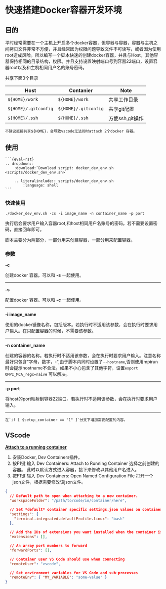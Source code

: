 # 快速搭建Docker容器开发环境
## 目的
平时经常需要在一个主机上开启多个docker容器，但容器与容器，容器与主机之间拷贝文件非常不方便，并且经常因为权限问题导致文件不可读写，或者因为使用root造成风险。所以编写一个脚本快速的创建docker容器，并且与Host，其他容器保持相同的目录结构，权限。并且支持设置映射端口号到容器22端口，设置容器root以及和主机相同用户名的账号密码。

共享下面3个目录

Host | Contanier | Note
---------|----------|---------
`${HOME}/work` | `${HOME}/work` | 共享工作目录
`${HOME}/.gitconfig` | `${HOME}/.gitconfig` | 共享git配置
`${HOME}/.ssh` | `${HOME}/.ssh` | 方便ssh,git操作

```{note}
不建议直接共享${HOME}，会导致vscode无法同时attach 2个docker 容器。
```

## 使用
````{div} full-width
```{eval-rst}
.. dropdown::
    :download:`Download script: docker_dev_env.sh <scripts/docker_dev_env.sh>`

    .. literalinclude:: scripts/docker_dev_env.sh
        :language: shell
```
````

### 快速使用
```shell
./docker_dev_env.sh -cs -i image_name -n container_name -p port
```
执行后会要求用户输入容器root,和host相同用户名账号的密码。若不需要设置密码，直接回车即可。

脚本主要分为两部分，一部分用来创建容器，一部分用来配置容器。

### 参数
**-c**

创建docker 容器。可以和 **-s** 一起使用。

-----------------

**-s**

配置docker 容器。可以和 **-c** 一起使用。

-----------------

**-i image_name**

使用的docker镜像名称，包括版本。若执行时不适用该参数，会在执行时要求用户输入。在只配置容器的时候，不需要该参数。

-----------------

**-n container_name**

创建的容器的名称。若执行时不适用该参数，会在执行时要求用户输入。注意名称最好只包含"字母，数字，-",由于脚本内同时设置了`--hostname`,否则使用mpirun 时会提示hostname不合法。如果不小心包含了其他字符，设置`export OMPI_MCA_regx=naive` 可以解决。

-----------------

**-p port**

将host的port映射到容器22端口。若执行时不适用该参数，会在执行时要求用户输入。

-----------------

```{note}
在`if [ $setup_container == "1" ]`分支下增加需要配置的内容。
```

## VScode 
[**Attach to a running container**](https://code.visualstudio.com/docs/devcontainers/attach-container)

1. 安装Docker, Dev Containers插件。
2. 按F1键 输入 Dev Containers: Attach to Running Container 选择之前创建的容器。
此时以默认方式进入容器，接下来修改以其他用户名进入。
3. 按F1键 输入 Dev Containers: Open Named Configuration File 打开一个json文件，根据需要修改该json文件。
```json
{
  // Default path to open when attaching to a new container.
  "workspaceFolder": "/path/to/code/in/container/here",

  // Set *default* container specific settings.json values on container create.
  "settings": {
    "terminal.integrated.defaultProfile.linux": "bash"
  },

  // Add the IDs of extensions you want installed when the container is created.
  "extensions": [],

  // An array port numbers to forward
  "forwardPorts": [],

  // Container user VS Code should use when connecting
  "remoteUser": "vscode",

  // Set environment variables for VS Code and sub-processes
  "remoteEnv": { "MY_VARIABLE": "some-value" }
}
```